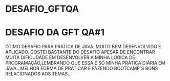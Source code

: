 # DESAFIO_GFTQA

# DESAFIO DA  GFT QA#1 #
 ÓTIMO DESAFIO PARA PRATICA DE JAVA, MUITO BEM DESENVOLVIDO E APLICADO. 
 GOSTEI BASTANTE DO DESAFIO APESAR DE ENCONTRAR MUITA DIFICUDADE EM DESENVOLVER A MINHA LOGICA DE PROGRAMAÇÃO,LEMBRANDO QUE
 ESSA É SÓ MINHA PRÁTICA DIÁRIA EM JAVA.. 
 MELHOR FORMA DE PRATICAR É FAZENDO BOOTCAMP´S BONS RELACIONADOS AOS TEMAS..
